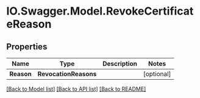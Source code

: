 # IO.Swagger.Model.RevokeCertificateReason
## Properties

Name | Type | Description | Notes
------------ | ------------- | ------------- | -------------
**Reason** | **RevocationReasons** |  | [optional] 

[[Back to Model list]](../README.md#documentation-for-models) [[Back to API list]](../README.md#documentation-for-api-endpoints) [[Back to README]](../README.md)

